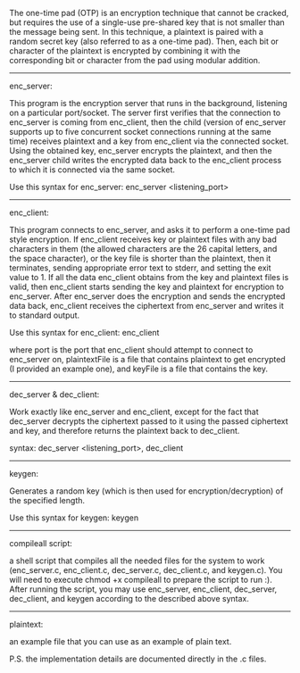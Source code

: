 The one-time pad (OTP) is an encryption technique that cannot be cracked, but requires the use of a single-use pre-shared key that is not smaller 
than the message being sent. In this technique, a plaintext is paired with a random secret key (also referred to as a one-time pad). Then, each bit 
or character of the plaintext is encrypted by combining it with the corresponding bit or character from the pad using modular addition.

---------------------------------------------

enc_server:

This program is the encryption server that runs in the background, listening on a particular port/socket. The server first verifies that 
the connection to enc_server is coming from enc_client, then the child (version of enc_server supports up to five concurrent socket connections running at the same time) 
receives plaintext and a key from enc_client via the connected socket. Using the obtained key, enc_server encrypts the plaintext, and then the enc_server 
child writes the encrypted data back to the enc_client process to which it is connected via the same socket.

Use this syntax for enc_server: enc_server <listening_port>

---------------------------------------------

enc_client:

This program connects to enc_server, and asks it to perform a one-time pad style encryption. If enc_client receives key or plaintext files with any bad characters in them (the allowed 
characters are the 26 capital letters, and the space character), or the key file is shorter than the plaintext, 
then it terminates, sending appropriate error text to stderr, and setting the exit value to 1. If all the data enc_client obtains from the key and plaintext files is valid, then enc_client starts sending the key and 
plaintext for encryption to enc_server. After enc_server does the encryption and sends the encrypted data back, enc_client receives the ciphertext from enc_server and writes it to standard output.

Use this syntax for enc_client: enc_client <plaintextFile> <keyFile> <port>

where port is the port that enc_client should attempt to connect to enc_server on, plaintextFile is a file that contains plaintext to get encrypted (I provided an example one), and keyFile is a file that contains the key.

---------------------------------------------

dec_server & dec_client:

Work exactly like enc_server and enc_client, except for the fact that dec_server decrypts the ciphertext passed to it using the passed ciphertext and key, and therefore returns the plaintext back to dec_client.

syntax: dec_server <listening_port>, dec_client <plaintextFile> <keyFile> <port>

---------------------------------------------

keygen:

Generates a random key (which is then used for encryption/decryption) of the specified length.

Use this syntax for keygen: keygen <keylength>

---------------------------------------------

compileall script:

a shell script that compiles all the needed files for the system to work (enc_server.c, enc_client.c, dec_server.c, dec_client.c, and keygen.c). You will need to 
execute chmod +x compileall to prepare the script to run :). After running the script, you may use enc_server, enc_client, dec_server, dec_client, and keygen according to the described above syntax.

---------------------------------------------

plaintext:

an example file that you can use as an example of plain text.

P.S. the implementation details are documented directly in the .c files.
